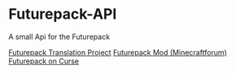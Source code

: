 # Futurepack-API
A small Api for the Futurepack

[Futurepack Translation Project](https://github.com/Wugand/FuturePack-Language)
[Futurepack Mod (Minecraftforum)](http://www.minecraftforum.net/forums/mapping-and-modding/minecraft-mods/2644868-futurepack-mod-discover-new-dimensions)
[Futurepack on Curse](http://mods.curse.com/mc-mods/minecraft/237333-futurepack#t1:description)
